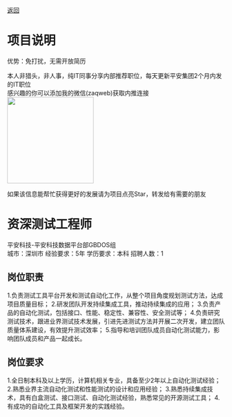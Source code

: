 [返回](../../)

# 项目说明

优势：免打扰，无需开放简历

本人非猎头，非人事，纯IT同事分享内部推荐职位，每天更新平安集团2个月内发的IT职位  
感兴趣的你可以添加我的微信(zaqweb)获取内推连接  
<img src="https://github.com/zaqweb/PA-IT-JOBS/blob/master/WechatICode.jpeg"  height="200" width="200">

如果该信息能帮忙获得更好的发展请为项目点亮Star，转发给有需要的朋友

# 资深测试工程师
平安科技-平安科技数据平台部GBDOS组  
城市：深圳市 经验要求：5年 学历要求：本科  招聘人数：1

## 岗位职责
1.负责测试工具平台开发和测试自动化工作，从整个项目角度规划测试方法，达成项目质量目标；
2.研发团队开发持续集成工具，推动持续集成的应用；
3.负责产品的自动化测试，包括接口、性能、稳定性、兼容性、安全测试等；
4.负责研究测试技术，跟进业界测试技术发展，引进先进测试方法并开展二次开发，建立团队质量体系建设，有效提升测试效率；
5.指导和培训团队成员自动化测试能力，影响团队成员和产品一起成长。

## 岗位要求
1.全日制本科及以上学历，计算机相关专业，具备至少2年以上自动化测试经验；
2.熟悉业界主流自动化测试和性能测试的设计和应用经验；
3.熟悉持续集成技术，具有白盒测试、接口测试、自动化测试经验，熟悉常见的开源测试工具；
4.有成功的自动化工具及框架开发的实践经验。




